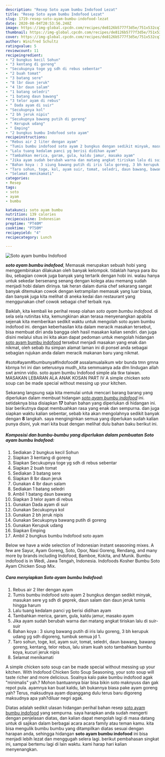 ```yaml
---
description: "Resep Soto ayam bumbu Indofood Lezat"
title: "Resep Soto ayam bumbu Indofood Lezat"
slug: 1719-resep-soto-ayam-bumbu-indofood-lezat
date: 2020-08-04T20:53:56.248Z
image: https://img-global.cpcdn.com/recipes/de8126b5777f3d5e/751x532cq70/soto-ayam-bumbu-indofood-foto-resep-utama.jpg
thumbnail: https://img-global.cpcdn.com/recipes/de8126b5777f3d5e/751x532cq70/soto-ayam-bumbu-indofood-foto-resep-utama.jpg
cover: https://img-global.cpcdn.com/recipes/de8126b5777f3d5e/751x532cq70/soto-ayam-bumbu-indofood-foto-resep-utama.jpg
author: Winifred Schultz
ratingvalue: 5
reviewcount: 11
recipeingredient:
- "2 bungkus kecil Sohun"
- "3 kentang di goreng"
- "Secukupnya toge yg sdh di rebus sebentar"
- "2 buah tomat"
- "3 batang sere"
- "8 lbr daun jeruk"
- "4 lbr daun salam"
- "1 batang seledri"
- "1 batang daun bawang"
- "3 telor ayam di rebus"
- " Dada ayam di suir"
- "Secukupnya kol"
- "2 bh jeruk nipis"
- "Secukupnya bawang putih di goreng"
- " Kerupuk udang"
- " Emping"
- "2 bungkus bumbu Indofood soto ayam"
recipeinstructions:
- "Rebus air 2 liter dengan ayam"
- "Tumis bumbu indofood soto ayam 2 bungkus dengan sedikit minyak, masukan sere yg sdh di geprek, daun salam dan daun jeruk tumis hingga harum"
- "Lalu tuang kedalam panci yg berisi didihan ayam"
- "Tambahkan merica, garam, gula, kaldu jamur, masako ayam"
- "Jika ayam sudah berubah warna dan matang angkat tiriskan lalu di suir-suir"
- "Bahan koya : 3 siung bawang putih di iris lalu goreng, 3 bh kerupuk udang yg sdh digoreng, tumbuk semua jd 1."
- "Taro sohun, toge, kol, ayam suir, tomat, seledri, daun bawang, bawang goreng, kentang, telor rebus, lalu siram kuah soto tambahkan bumbu koya, kucuri jeruk nipis"
- "Selamat menikamati"
categories:
- Resep
tags:
- soto
- ayam
- bumbu

katakunci: soto ayam bumbu 
nutrition: 139 calories
recipecuisine: Indonesian
preptime: "PT40M"
cooktime: "PT50M"
recipeyield: "4"
recipecategory: Lunch

---
```



![Soto ayam bumbu Indofood](https://img-global.cpcdn.com/recipes/de8126b5777f3d5e/751x532cq70/soto-ayam-bumbu-indofood-foto-resep-utama.jpg)

<b><i>soto ayam bumbu indofood</i></b>, Memasak merupakan sebuah hobi yang menggembirakan dilakukan oleh banyak kelompok. tidaklah hanya para ibu ibu, sebagian cowok juga banyak yang tertarik dengan hobi ini. walau hanya untuk sekedar bersenang senang dengan kolega atau memang sudah menjadi hobi dalam dirinya. tak heran dalam dunia chef sekarang sangat banyak ditemukan cowok dengan ketrampilan memasak yang luar biasa, dan banyak juga kita melihat di aneka kedai dan restaurant yang menggunakan chef cowok sebagai chef terbaik nya.

Baiklah, kita kembali ke perihal resep olahan <i>soto ayam bumbu indofood</i>. di sela sela rutinitas kita, kemungkinan akan terasa menyenangkan apabila sejenak kita memberikan sedikit waktu untuk mengolah soto ayam bumbu indofood ini. dengan keberhasilan kita dalam meracik masakan tersebut, bisa membuat diri anda bangga oleh hasil masakan kalian sendiri. dan juga disini melalui situs ini kita akan dapat pedoman untuk mengolah hidangan <u>soto ayam bumbu indofood</u> tersebut menjadi masakan yang enak dan nikmat, oleh sebab itu simpan alamat laman ini di ponsel anda sebagai sebagian rujukan anda dalam meracik makanan baru yang nikmat.

#soto#ayam#bumbunya#Indofood# assalamualaikum wbr bunda tmn gmna kbrnya hri ini dan seterusnya mudh,,kita semmuanya ada dlm lindugan allah swt aminn vidio. soto ayam bumbu Indofood simple ala tkw taiwan. MASAKAN LEBARAN ALA ANAK KOSAN PART IV A simple chicken soto soup can be made special without messing up your kitchen.


Sekarang langsung saja kita memulai untuk mencari barang barang yang diperlukan dalam membuat hidangan <u><i>soto ayam bumbu indofood</i></u> ini. setidaknya bisa disiapkan <b>17</b> bahan bahan yang diperlukan di hidangan ini. biar berikutnya dapat membuahkan rasa yang enak dan sempurna. dan juga siapkan waktu kalian sebentar, sebab kita akan mengolahnya sedikit banyak dengan <b>8</b> langkah. saya menginginkan semua yang diperlukan sudah kalian punya disini, yuk mari kita buat dengan melihat dulu bahan baku berikut ini.

<!--inarticleads1-->

##### Komposisi dan bumbu-bumbu yang diperlukan dalam pembuatan Soto ayam bumbu Indofood:

1. Sediakan 2 bungkus kecil Sohun
1. Siapkan 3 kentang di goreng
1. Siapkan Secukupnya toge yg sdh di rebus sebentar
1. Siapkan 2 buah tomat
1. Sediakan 3 batang sere
1. Siapkan 8 lbr daun jeruk
1. Gunakan 4 lbr daun salam
1. Sediakan 1 batang seledri
1. Ambil 1 batang daun bawang
1. Siapkan 3 telor ayam di rebus
1. Gunakan  Dada ayam di suir
1. Gunakan Secukupnya kol
1. Gunakan 2 bh jeruk nipis
1. Gunakan Secukupnya bawang putih di goreng
1. Gunakan  Kerupuk udang
1. Siapkan  Emping
1. Ambil 2 bungkus bumbu Indofood soto ayam


Below we have a wide selection of Indonesian instant seasoning mixes. A few are Sayur, Ayam Goreng, Soto, Opor, Nasi Goreng, Rendang, and many more by brands including Indofood, Bamboe, Kokita, and Munik. Bumbu indofood is in Wedi, Jawa Tengah, Indonesia. Indofoods Kosher Bumbu Soto Ayam Chicken Soup Mix. 

<!--inarticleads2-->

##### Cara menyiapkan Soto ayam bumbu Indofood:

1. Rebus air 2 liter dengan ayam
1. Tumis bumbu indofood soto ayam 2 bungkus dengan sedikit minyak, masukan sere yg sdh di geprek, daun salam dan daun jeruk tumis hingga harum
1. Lalu tuang kedalam panci yg berisi didihan ayam
1. Tambahkan merica, garam, gula, kaldu jamur, masako ayam
1. Jika ayam sudah berubah warna dan matang angkat tiriskan lalu di suir-suir
1. Bahan koya : 3 siung bawang putih di iris lalu goreng, 3 bh kerupuk udang yg sdh digoreng, tumbuk semua jd 1.
1. Taro sohun, toge, kol, ayam suir, tomat, seledri, daun bawang, bawang goreng, kentang, telor rebus, lalu siram kuah soto tambahkan bumbu koya, kucuri jeruk nipis
1. Selamat menikamati


A simple chicken soto soup can be made special without messing up your kitchen. With Indofood Chicken Soto Soup Seasoning, your soto soup will taste richer and more delicious. Soalnya kalo pake bumbu indofood agak &#34;minimalis&#34; yah.? Mohon bantuannya biar bisa bikin soto maknyuss dan gak repot pula. ayamnya kan buat kaldu, lah bukannya biasa pake ayam goreng yah? Terus, maksudnya ayam dipanggang dulu terus baru digoreng maksudnya apa yah?diluar negri agak. 

Diatas adalah sedikit ulasan hidangan perihal bahan resep <u>soto ayam bumbu indofood</u> yang sempurna. saya harapkan anda sudah mengerti dengan penjelasan diatas, dan kalian dapat mengolah lagi di masa datang untuk di sajikan dalam berbagai acara acara family atau teman kamu. kita bisa mengulik bumbu bumbu yang ditampilkan diatas sesuai dengan harapan anda, sehingga hidangan <b>soto ayam bumbu indofood</b> ini bisa menjadi lebih lezat dan menggugah selera lagi. berikut pembahasan singkat ini, sampai bertemu lagi di lain waktu. kami harap hari kalian menyenangkan.
